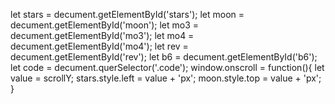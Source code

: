 let stars = decument.getElementById('stars');
let moon = decument.getElementById('moon');
let mo3 = decument.getElementById('mo3');
let mo4 = decument.getElementById('mo4');
let rev = decument.getElementById('rev');
let b6 = decument.getElementById('b6');
let code = decument.querSelector('.code');
window.onscroll = function(){
    let value = scrollY;
    stars.style.left = value + 'px';
    moon.style.top = value + 'px';
}    
